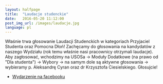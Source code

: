 ```yaml
---
layout: halfpage
title:  "Laudacje studenckie"
date:   2016-05-20 11:12:00
post_img_url: /images/laudacje.jpg
language: pl
---
```

Właśnie trwa głosowanie Laudacji Studenckich w kategoriach Przyjaciel Studenta oraz Pomocna Dłoń! Zachęcamy do głosowania na kandydatów z naszego Wydziału (rok temu właśnie nasi pracownicy otrzymali laudacje). Aby zagłosować, wchodzimy na USOSa -> Moduły Dodatkowe (na prawo od "Dla studenta") -> Wybory -> na samym dole są aktywne głosowania -> wybieramy p. Aleksandrę Cyran oraz dr Krzysztofa Ciesielskiego. Głosujcie!

  - [Wydarzenie na facebooku](https://www.facebook.com/events/276218392723201/)
